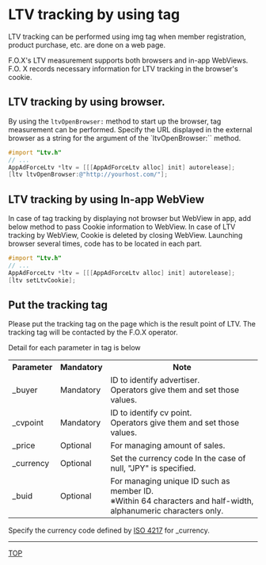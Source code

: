 # LTV tracking by using tag

LTV tracking can be performed using img tag when member registration, product purchase, etc. are done on a web page.

F.O.X's LTV measurement supports both browsers and in-app WebViews. F.O. X records necessary information for LTV tracking in the browser's cookie.

## LTV tracking by using browser.

By using the `ltvOpenBrowser:` method to start up the browser, tag measurement can be performed. Specify the URL displayed in the external browser as a string for the argument of the `ltvOpenBrowser:`` method.

```objective-c
#import "Ltv.h"
// ...
AppAdForceLtv *ltv = [[[AppAdForceLtv alloc] init] autorelease];
[ltv ltvOpenBrowser:@"http://yourhost.com/"];
```

## LTV tracking by using In-app WebView

In case of tag tracking by displaying not browser but WebView in app, add below method to pass Cookie information to WebView. In case of LTV tracking by WebView, Cookie is deleted by closing WebView. Launching browser several times, code has to be located in each part.

```objective-c
#import "Ltv.h"
// ...
AppAdForceLtv *ltv = [[[AppAdForceLtv alloc] init] autorelease];
[ltv setLtvCookie];
```

## Put the tracking tag

Please put the tracking tag on the page which is the result point of LTV. The tracking tag will be contacted by the F.O.X operator.

Detail for each parameter in tag is below

<table>
<tr>
  <th>Parameter</th>
  <th>Mandatory</th>
  <th>Note</th>
</tr>
<tr>
  <td>_buyer</td>
  <td>Mandatory</td>
  <td>ID to identify advertiser.<br />Operators give them and set those values.</td>
</tr>
<tr>
  <td>_cvpoint</td>
  <td>Mandatory</td>
  <td>ID to identify cv point.<br />Operators give them and set those values.</td>
</tr>
<tr>
  <td>_price</td>
  <td>Optional</td>
  <td>For managing amount of sales.</td>
</tr>
<tr>
  <td>_currency</td>
  <td>Optional</td>
  <td>Set the currency code In the case of null, "JPY" is specified.</td>
</tr>
<tr>
  <td>_buid</td>
  <td>Optional</td>
  <td>For managing unique ID such as member ID.<br />※Within 64 characters and half-width, alphanumeric characters only.</td>
</tr>
</table>

Specify the currency code defined by [ISO 4217](http://ja.wikipedia.org/wiki/ISO_4217) for \_currency.

---
[TOP](/lang/en/README.md)
